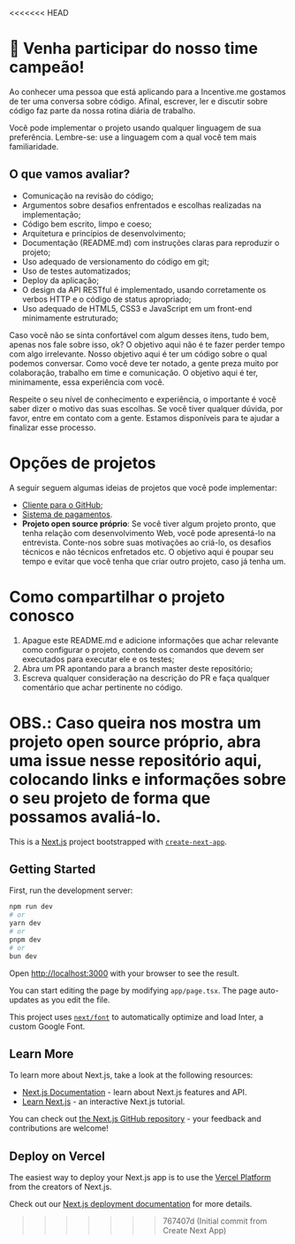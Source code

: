 <<<<<<< HEAD
# 🚀 Venha participar do nosso time campeão!

Ao conhecer uma pessoa que está aplicando para a Incentive.me gostamos de ter uma conversa sobre código. Afinal, escrever, ler e discutir sobre código faz parte da nossa rotina diária de trabalho.

Você pode implementar o projeto usando qualquer linguagem de sua preferência. Lembre-se: use a linguagem com a qual você tem mais familiaridade.

## O que vamos avaliar?

- Comunicação na revisão do código;
- Argumentos sobre desafios enfrentados e escolhas realizadas na implementação;
- Código bem escrito, limpo e coeso;
- Arquitetura e princípios de desenvolvimento;
- Documentação (README.md) com instruções claras para reproduzir o projeto;
- Uso adequado de versionamento do código em git;
- Uso de testes automatizados;
- Deploy da aplicação;
- O design da API RESTful é implementado, usando corretamente os verbos HTTP e o código de status apropriado;
- Uso adequado de HTML5, CSS3 e JavaScript em um front-end minimamente estruturado;

Caso você não se sinta confortável com algum desses itens, tudo bem, apenas nos fale sobre isso, ok? O objetivo aqui não é te fazer perder tempo com algo irrelevante. Nosso objetivo aqui é ter um código sobre o qual podemos conversar. Como você deve ter notado, a gente preza muito por colaboração, trabalho em time e comunicação. O objetivo aqui é ter, minimamente, essa experiência com você.

Respeite o seu nível de conhecimento e experiência, o importante é você saber dizer o motivo das suas escolhas. Se você tiver qualquer dúvida, por favor, entre em contato com a gente. Estamos disponíveis para te ajudar a finalizar esse processo.

# Opções de projetos

A seguir seguem algumas ideias de projetos que você pode implementar:

- [Cliente para o GitHub](https://github.com/incentive-me/projeto-selecao/blob/master/projects/GITHUB.md);
- [Sistema de pagamentos](https://github.com/incentive-me/projeto-selecao/blob/master/projects/PAGAMENTOS.md).
- **Projeto open source próprio**: Se você tiver algum projeto pronto, que tenha relação com desenvolvimento Web, você pode apresentá-lo na entrevista. Conte-nos sobre suas motivações ao criá-lo, os desafios técnicos e não técnicos enfretados etc. O objetivo aqui é poupar seu tempo
e evitar que você tenha que criar outro projeto, caso já tenha um.

# Como compartilhar o projeto conosco

1. Apague este README.md e adicione informações que achar relevante como configurar o projeto, contendo os comandos que devem ser executados para executar ele e os testes;
2. Abra um PR apontando para a branch master deste repositório;
3. Escreva qualquer consideração na descrição do PR e faça qualquer comentário que achar pertinente no código.

**OBS.:** Caso queira nos mostra um projeto open source próprio, abra uma issue nesse repositório aqui, colocando links e informações sobre o seu projeto de forma que possamos avaliá-lo.
=======
This is a [Next.js](https://nextjs.org/) project bootstrapped with [`create-next-app`](https://github.com/vercel/next.js/tree/canary/packages/create-next-app).

## Getting Started

First, run the development server:

```bash
npm run dev
# or
yarn dev
# or
pnpm dev
# or
bun dev
```

Open [http://localhost:3000](http://localhost:3000) with your browser to see the result.

You can start editing the page by modifying `app/page.tsx`. The page auto-updates as you edit the file.

This project uses [`next/font`](https://nextjs.org/docs/basic-features/font-optimization) to automatically optimize and load Inter, a custom Google Font.

## Learn More

To learn more about Next.js, take a look at the following resources:

- [Next.js Documentation](https://nextjs.org/docs) - learn about Next.js features and API.
- [Learn Next.js](https://nextjs.org/learn) - an interactive Next.js tutorial.

You can check out [the Next.js GitHub repository](https://github.com/vercel/next.js/) - your feedback and contributions are welcome!

## Deploy on Vercel

The easiest way to deploy your Next.js app is to use the [Vercel Platform](https://vercel.com/new?utm_medium=default-template&filter=next.js&utm_source=create-next-app&utm_campaign=create-next-app-readme) from the creators of Next.js.

Check out our [Next.js deployment documentation](https://nextjs.org/docs/deployment) for more details.
>>>>>>> 767407d (Initial commit from Create Next App)
